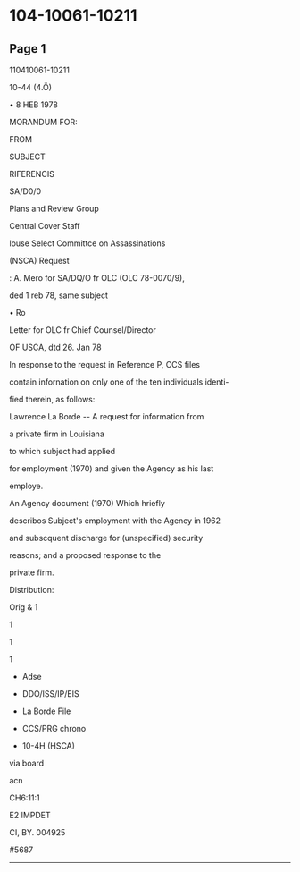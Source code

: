 # 104-10061-10211

## Page 1

110410061-10211

10-44 (4.Ö)

• 8 HEB 1978

MORANDUM FOR:

FROM

SUBJECT

RIFERENCIS

SA/D0/0

Plans and Review Group

Central Cover Staff

louse Select Committce on Assassinations

(NSCA) Request

: A. Mero for SA/DQ/O fr OLC (OLC 78-0070/9),

ded 1 reb 78, same subject

• Ro

Letter for OLC fr Chief Counsel/Director

OF USCA, dtd 26. Jan 78

In response to the request in Reference P, CCS files

contain infornation on only one of the ten individuals identi-

fied therein, as follows:

Lawrence La Borde -- A request for information from

a private firm in Louisiana

to which subject had applied

for employment (1970) and given the Agency as his last

employe.

An Agency document (1970) Which hriefly

describos Subject's employment with the Agency in 1962

and subscquent discharge for (unspecified) security

reasons; and a proposed response to the

private firm.

Distribution:

Orig & 1

1

1

1

- Adse

- DDO/ISS/IP/EIS

- La Borde File

- CCS/PRG chrono

- 10-4H (HSCA)

via board

acn

CH6:11:1

E2 IMPDET

CI, BY. 004925

#5687

---

